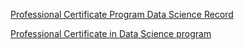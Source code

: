 [Professional Certificate Program Data Science Record](https://credentials.edx.org/records/programs/shared/3866a68d7c5941b0bd810301bdad348e/)

[Professional Certificate in Data Science program](https://www.edx.org/professional-certificate/harvardx-data-science)
